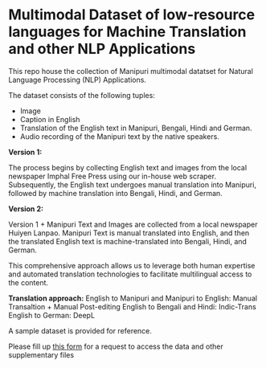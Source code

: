 # Multimodal Dataset of low-resource languages for Machine Translation and other NLP Applications

This repo house the collection of Manipuri multimodal datatset for Natural Language Processing (NLP) Applications.

The dataset consists of the following tuples:

- Image
- Caption in English
- Translation of the English text in Manipuri, Bengali, Hindi and German.
- Audio recording of the Manipuri text by the native speakers.

**Version 1:** 

The process begins by collecting English text and images from the local newspaper Imphal Free Press using our in-house web scraper. Subsequently, the English text undergoes manual translation into Manipuri, followed by machine translation into Bengali, Hindi, and German.

**Version 2:** 

Version 1 + Manipuri Text and Images are collected from a local newspaper Huiyen Lanpao.
Manipuri Text is manual translated into English, and then the translated English text is machine-translated into Bengali, Hindi, and German.

This comprehensive approach allows us to leverage both human expertise and automated translation technologies to facilitate multilingual access to the content.

**Translation approach:** 
English to Manipuri and Manipuri to English: Manual Transaltion + Manual Post-editing
English to Bengali and Hindi: Indic-Trans 
English to German: DeepL

A sample dataset is provided for reference.

Please fill up [this form](https://forms.gle/qFkhEuTWF8V75yPn6) for a request to access the data and other supplementary files

